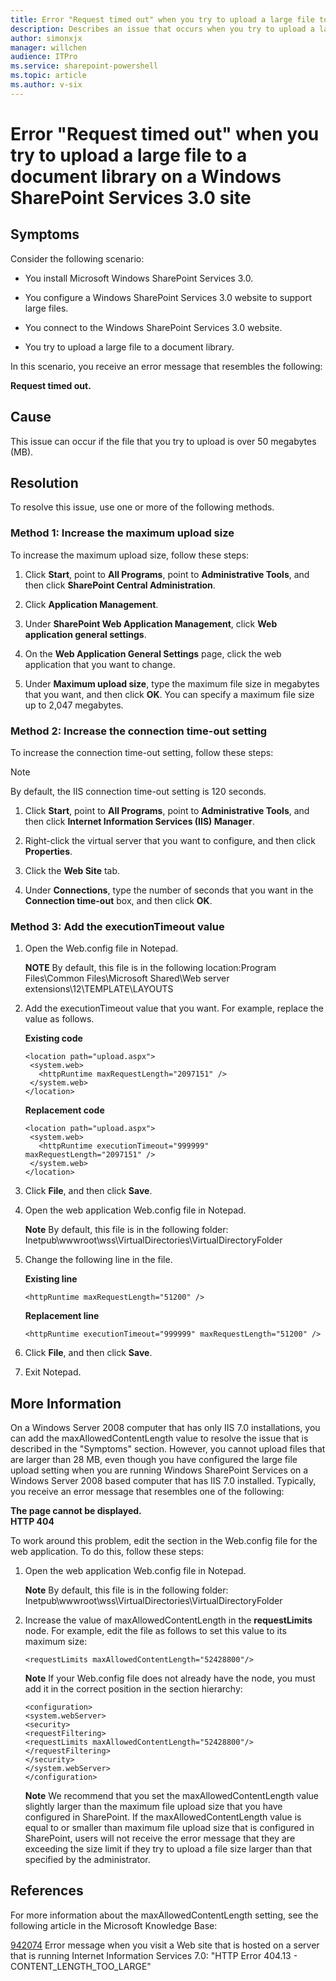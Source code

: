 ```yaml
---
title: Error "Request timed out" when you try to upload a large file to a document library on a Windows SharePoint Services 3.0 site
description: Describes an issue that occurs when you try to upload a large file to a document library on a Windows SharePoint Services 3.0 site.
author: simonxjx
manager: willchen
audience: ITPro
ms.service: sharepoint-powershell
ms.topic: article
ms.author: v-six
---
```


# Error "Request timed out" when you try to upload a large file to a document library on a Windows SharePoint Services 3.0 site  

## Symptoms  

Consider the following scenario:  

- You install Microsoft Windows SharePoint Services 3.0.   

- You configure a Windows SharePoint Services 3.0 website to support large files.   

- You connect to the Windows SharePoint Services 3.0 website.   

- You try to upload a large file to a document library.     

In this scenario, you receive an error message that resembles the following:  

**Request timed out.**

## Cause  

This issue can occur if the file that you try to upload is over 50 megabytes (MB).  

## Resolution  

To resolve this issue, use one or more of the following methods. 

### Method 1: Increase the maximum upload size  

To increase the maximum upload size, follow these steps:  

1. Click **Start**, point to **All Programs**, point to **Administrative Tools**, and then click **SharePoint Central Administration**.    

2. Click **Application Management**.   

3. Under **SharePoint Web Application Management**, click **Web application general settings**.

4. On the **Web Application General Settings** page, click the web application that you want to change.  

5. Under **Maximum upload size**, type the maximum file size in megabytes that you want, and then click **OK**. You can specify a maximum file size up to 2,047 megabytes.     

### Method 2: Increase the connection time-out setting  

To increase the connection time-out setting, follow these steps:  

> [!NOTE]
> By default, the IIS connection time-out setting is 120 seconds.   

1. Click **Start**, point to **All Programs**, point to **Administrative Tools**, and then click **Internet Information Services (IIS) Manager**.   

2. Right-click the virtual server that you want to configure, and then click **Properties**.

3. Click the **Web Site** tab.    

4. Under **Connections**, type the number of seconds that you want in the **Connection time-out** box, and then click **OK**.     

### Method 3: Add the executionTimeout value  


1. Open the Web.config file in Notepad.   

   **NOTE** By default, this file is in the following location:Program Files\Common Files\Microsoft Shared\Web server extensions\12\TEMPLATE\LAYOUTS

2. Add the executionTimeout value that you want. For example, replace the value as follows.  

   **Existing code**   

   ```  
   <location path="upload.aspx">   
    <system.web>   
      <httpRuntime maxRequestLength="2097151" />   
    </system.web>   
   </location>  
   ```  

   **Replacement code**  

   ```  
   <location path="upload.aspx">   
    <system.web>   
      <httpRuntime executionTimeout="999999" maxRequestLength="2097151" />   
    </system.web>   
   </location>  
   ```  

3. Click **File**, and then click **Save**.

4. Open the web application Web.config file in Notepad.   

   **Note** By default, this file is in the following folder: Inetpub\wwwroot\wss\VirtualDirectories\VirtualDirectoryFolder    
5. Change the following line in the file.  

   **Existing line**  

   ```  
   <httpRuntime maxRequestLength="51200" />  
   ```  

   **Replacement line**

   ```  
   <httpRuntime executionTimeout="999999" maxRequestLength="51200" />  
   ```  

6. Click **File**, and then click **Save**.   

7. Exit Notepad.     

## More Information  

On a Windows Server 2008 computer that has only IIS 7.0 installations, you can add the maxAllowedContentLength value to resolve the issue that is described in the "Symptoms" section. However, you cannot upload files that are larger than 28 MB, even though you have configured the large file upload setting when you are running Windows SharePoint Services on a Windows Server 2008 based computer that has IIS 7.0 installed. Typically, you receive an error message that resembles one of the following:  

**The page cannot be displayed.**  
**HTTP 404**  

To work around this problem, edit the <configuration> section in the Web.config file for the web application. To do this, follow these steps:  

1. Open the web application Web.config file in Notepad.   

   **Note** By default, this file is in the following folder: Inetpub\wwwroot\wss\VirtualDirectories\VirtualDirectoryFolder

2. Increase the value of maxAllowedContentLength in the **requestLimits** node. For example, edit the file as follows to set this value to its maximum size: 

   ```
   <requestLimits maxAllowedContentLength="52428800"/>
   ```

   **Note** If your Web.config file does not already have the <requestLimits> node, you must add it in the correct position in the section hierarchy:  

   ```
   <configuration>  
   <system.webServer>  
   <security>  
   <requestFiltering>  
   <requestLimits maxAllowedContentLength="52428800"/>  
   </requestFiltering>  
   </security>  
   </system.webServer>  
   </configuration>
   ```

   **Note** We recommend that you set the maxAllowedContentLength value slightly larger than the maximum file upload size that you have configured in SharePoint. If the maxAllowedContentLength value is equal to or smaller than maximum file upload size that is configured in SharePoint, users will not receive the error message that they are exceeding the size limit if they try to upload a file size larger than that specified by the administrator.   

## References  

For more information about the maxAllowedContentLength setting, see the following article in the Microsoft Knowledge Base:  

[942074](https://support.microsoft.com/help/942074) Error message when you visit a Web site that is hosted on a server that is running Internet Information Services 7.0: "HTTP Error 404.13 - CONTENT_LENGTH_TOO_LARGE"
